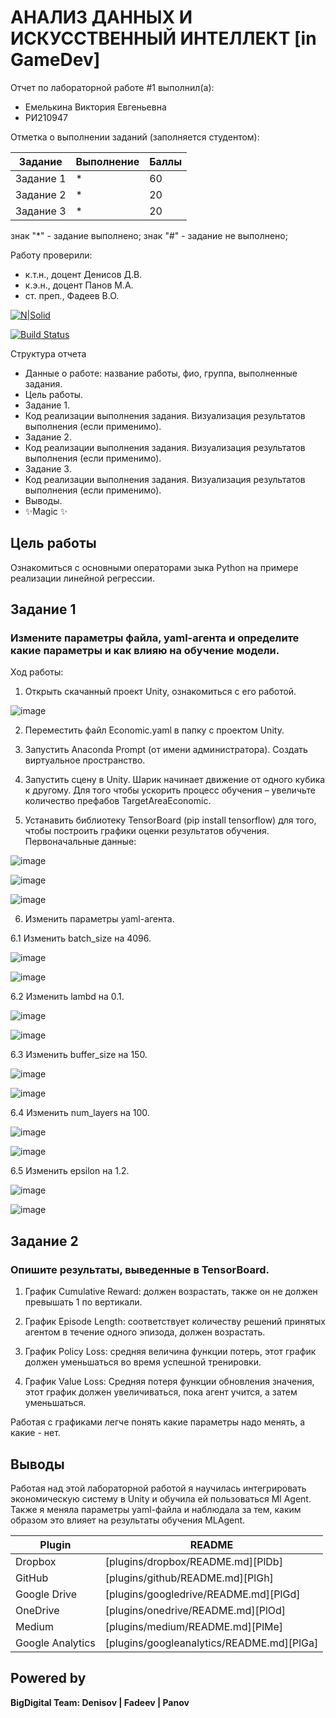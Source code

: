 # АНАЛИЗ ДАННЫХ И ИСКУССТВЕННЫЙ ИНТЕЛЛЕКТ [in GameDev]
Отчет по лабораторной работе #1 выполнил(а):
- Емелькина Виктория Евгеньевна
- РИ210947

Отметка о выполнении заданий (заполняется студентом):

| Задание | Выполнение | Баллы |
| ------ | ------ | ------ |
| Задание 1 | * | 60 |
| Задание 2 | * | 20 |
| Задание 3 | * | 20 |

знак "*" - задание выполнено; знак "#" - задание не выполнено;

Работу проверили:
- к.т.н., доцент Денисов Д.В.
- к.э.н., доцент Панов М.А.
- ст. преп., Фадеев В.О.

[![N|Solid](https://cldup.com/dTxpPi9lDf.thumb.png)](https://nodesource.com/products/nsolid)

[![Build Status](https://travis-ci.org/joemccann/dillinger.svg?branch=master)](https://travis-ci.org/joemccann/dillinger)

Структура отчета

- Данные о работе: название работы, фио, группа, выполненные задания.
- Цель работы.
- Задание 1.
- Код реализации выполнения задания. Визуализация результатов выполнения (если применимо).
- Задание 2.
- Код реализации выполнения задания. Визуализация результатов выполнения (если применимо).
- Задание 3.
- Код реализации выполнения задания. Визуализация результатов выполнения (если применимо).
- Выводы.
- ✨Magic ✨

## Цель работы
Ознакомиться с основными операторами зыка Python на примере реализации линейной регрессии.

## Задание 1
### Измените параметры файла, yaml-агента и определите какие параметры и как влияю на обучение модели.
Ход работы:

1. Открыть скачанный проект Unity, ознакомиться с его работой.

![image](https://user-images.githubusercontent.com/94571271/205281789-bc9f6595-9a03-40f9-9e0c-0344607ff778.png)

2. Переместить файл Economic.yaml в папку с проектом Unity.

3. Запустить Anaconda Prompt (от имени администратора). Создать виртуальное пространство.

4. Запустить сцену в Unity. Шарик начинает движение от одного кубика к другому. Для того чтобы ускорить процесс обучения – увеличьте количество префабов TargetAreaEconomiс.

5. Устанавить библиотеку TensorBoard (pip install tensorflow) для того, чтобы построить графики оценки результатов обучения. 
Первоначальные данные:

![image](https://user-images.githubusercontent.com/94571271/205282851-22618f07-33cf-4659-8e53-d049e851636b.png)

![image](https://user-images.githubusercontent.com/94571271/205282966-02174957-3ff5-4278-99b8-4587c4142350.png)

![image](https://user-images.githubusercontent.com/94571271/205283048-ad915ca3-4a08-420b-8b29-044668456fd2.png)

6. Изменить параметры yaml-агента.

6.1 Изменить batch_size на 4096.

![image](https://user-images.githubusercontent.com/94571271/205283918-84d69f95-436f-440e-ab98-94be7c027427.png)

![image](https://user-images.githubusercontent.com/94571271/205283969-4bf095cf-6549-475c-a33f-49b174f51815.png)

6.2 Изменить lambd на 0.1.

![image](https://user-images.githubusercontent.com/94571271/205284098-8c01f91e-68cc-4231-bbcd-2c13775bb88c.png)

![image](https://user-images.githubusercontent.com/94571271/205284130-e5e9d048-33d1-43a6-82f5-7d677b900b60.png)

6.3 Изменить buffer_size на 150.

![image](https://user-images.githubusercontent.com/94571271/205284241-764a83b4-6f1b-47d2-8878-f10a63ec24a5.png)

![image](https://user-images.githubusercontent.com/94571271/205284269-b1bc9239-d7c2-4b2f-9663-5efc569363c8.png)

6.4 Изменить num_layers на 100.

![image](https://user-images.githubusercontent.com/94571271/205284421-7567a03b-a583-4022-af7d-9f7a0eab1abd.png)

![image](https://user-images.githubusercontent.com/94571271/205284463-fc1e918a-d109-4a04-b25b-037934df0476.png)

6.5 Изменить epsilon на 1.2.

![image](https://user-images.githubusercontent.com/94571271/205285024-a79aa136-49a6-43a3-bf51-4fdac32167ef.png)

![image](https://user-images.githubusercontent.com/94571271/205285063-72a7f399-7b96-4679-a593-465229cbe5c7.png)

## Задание 2
### Опишите результаты, выведенные в TensorBoard.

1. График Cumulative Reward: должен возрастать, также он не должен превышать 1 по вертикали.

2. График Episode Length: соответствует количеству решений принятых агентом в течение одного эпизода, должен возрастать.

3. График Policy Loss: средняя величина функции потерь, этот график должен уменьшаться во время успешной тренировки.

4. График Value Loss: Средняя потеря функции обновления значения, этот график должен увеличиваться, пока агент учится, а затем уменьшаться.

Работая с графиками легче понять какие параметры надо менять, а какие - нет.

## Выводы

Работая над этой лабораторной работой я научилась интегрировать экономическую систему в Unity и обучила ей пользоваться Ml Agent. Также я меняла параметры yaml-файла и наблюдала за тем, каким образом это влияет на результаты обучения MLAgent.

| Plugin | README |
| ------ | ------ |
| Dropbox | [plugins/dropbox/README.md][PlDb] |
| GitHub | [plugins/github/README.md][PlGh] |
| Google Drive | [plugins/googledrive/README.md][PlGd] |
| OneDrive | [plugins/onedrive/README.md][PlOd] |
| Medium | [plugins/medium/README.md][PlMe] |
| Google Analytics | [plugins/googleanalytics/README.md][PlGa] |

## Powered by

**BigDigital Team: Denisov | Fadeev | Panov**
